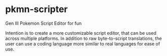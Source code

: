 # pkmn-scripter
Gen III Pokemon Script Editor for fun

Intention is to create a more customizable script editor, that can be used across multiple platforms.
In addition to raw byte-to-script translations, the user can use a coding language more similar to real languages
for ease of use.

